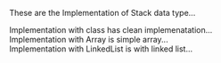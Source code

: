 These are the Implementation of Stack data type...

Implementation with class has clean implemenatation...<br>
Implementation with Array is simple array...<br>
Implementation with LinkedList is with linked list...
